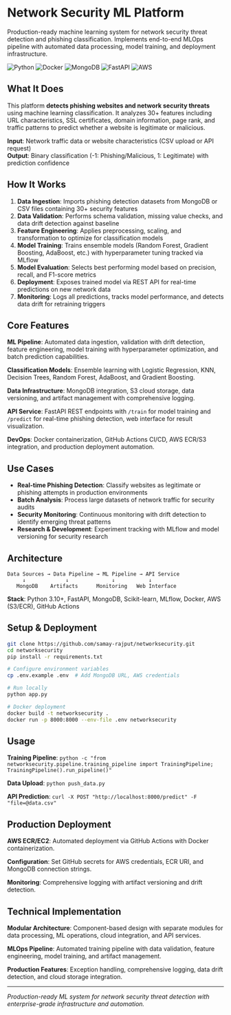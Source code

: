 # Network Security ML Platform

Production-ready machine learning system for network security threat detection and phishing classification. Implements end-to-end MLOps pipeline with automated data processing, model training, and deployment infrastructure.

![Python](https://img.shields.io/badge/python-v3.10+-blue.svg)
![Docker](https://img.shields.io/badge/docker-%230db7ed.svg?style=flat&logo=docker&logoColor=white)
![MongoDB](https://img.shields.io/badge/MongoDB-%234ea94b.svg?style=flat&logo=mongodb&logoColor=white)
![FastAPI](https://img.shields.io/badge/FastAPI-005571?style=flat&logo=fastapi)
![AWS](https://img.shields.io/badge/AWS-%23FF9900.svg?style=flat&logo=amazon-aws&logoColor=white)

## What It Does

This platform **detects phishing websites and network security threats** using machine learning classification. It analyzes 30+ features including URL characteristics, SSL certificates, domain information, page rank, and traffic patterns to predict whether a website is legitimate or malicious.

**Input**: Network traffic data or website characteristics (CSV upload or API request)  
**Output**: Binary classification (-1: Phishing/Malicious, 1: Legitimate) with prediction confidence

## How It Works

1. **Data Ingestion**: Imports phishing detection datasets from MongoDB or CSV files containing 30+ security features
2. **Data Validation**: Performs schema validation, missing value checks, and data drift detection against baseline
3. **Feature Engineering**: Applies preprocessing, scaling, and transformation to optimize for classification models
4. **Model Training**: Trains ensemble models (Random Forest, Gradient Boosting, AdaBoost, etc.) with hyperparameter tuning tracked via MLflow
5. **Model Evaluation**: Selects best performing model based on precision, recall, and F1-score metrics
6. **Deployment**: Exposes trained model via REST API for real-time predictions on new network data
7. **Monitoring**: Logs all predictions, tracks model performance, and detects data drift for retraining triggers

## Core Features

**ML Pipeline**: Automated data ingestion, validation with drift detection, feature engineering, model training with hyperparameter optimization, and batch prediction capabilities.

**Classification Models**: Ensemble learning with Logistic Regression, KNN, Decision Trees, Random Forest, AdaBoost, and Gradient Boosting.

**Data Infrastructure**: MongoDB integration, S3 cloud storage, data versioning, and artifact management with comprehensive logging.

**API Service**: FastAPI REST endpoints with `/train` for model training and `/predict` for real-time phishing detection, web interface for result visualization.

**DevOps**: Docker containerization, GitHub Actions CI/CD, AWS ECR/S3 integration, and production deployment automation.

## Use Cases

- **Real-time Phishing Detection**: Classify websites as legitimate or phishing attempts in production environments
- **Batch Analysis**: Process large datasets of network traffic for security audits
- **Security Monitoring**: Continuous monitoring with drift detection to identify emerging threat patterns
- **Research & Development**: Experiment tracking with MLflow and model versioning for security research

## Architecture

```
Data Sources → Data Pipeline → ML Pipeline → API Service
     ↓             ↓              ↓           ↓
   MongoDB    Artifacts      Monitoring   Web Interface
```

**Stack**: Python 3.10+, FastAPI, MongoDB, Scikit-learn, MLflow, Docker, AWS (S3/ECR), GitHub Actions

## Setup & Deployment

```bash
git clone https://github.com/samay-rajput/networksecurity.git
cd networksecurity
pip install -r requirements.txt

# Configure environment variables
cp .env.example .env  # Add MongoDB URL, AWS credentials

# Run locally
python app.py

# Docker deployment
docker build -t networksecurity .
docker run -p 8000:8000 --env-file .env networksecurity
```

## Usage

**Training Pipeline**: `python -c "from networksecurity.pipeline.training_pipeline import TrainingPipeline; TrainingPipeline().run_pipeline()"`

**Data Upload**: `python push_data.py`

**API Prediction**: `curl -X POST "http://localhost:8000/predict" -F "file=@data.csv"`

## Production Deployment

**AWS ECR/EC2**: Automated deployment via GitHub Actions with Docker containerization.

**Configuration**: Set GitHub secrets for AWS credentials, ECR URI, and MongoDB connection strings.

**Monitoring**: Comprehensive logging with artifact versioning and drift detection.

## Technical Implementation

**Modular Architecture**: Component-based design with separate modules for data processing, ML operations, cloud integration, and API services.

**MLOps Pipeline**: Automated training pipeline with data validation, feature engineering, model training, and artifact management.

**Production Features**: Exception handling, comprehensive logging, data drift detection, and cloud storage integration.

---

*Production-ready ML system for network security threat detection with enterprise-grade infrastructure and automation.*